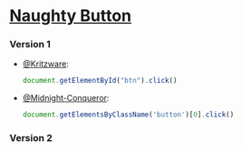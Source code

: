 # [Naughty Button](https://naughty-bhaskara-fdbe8e.netlify.app)

### Version 1
 - [@Kritzware](https://github.com/kritzware):
   ```js
   document.getElementById("btn").click()
   ```
 - [@Midnight-Conqueror](https://github.com/Midnight-Conqueror):
   ```js
   document.getElementsByClassName('button')[0].click()
   ```
 
### Version 2
